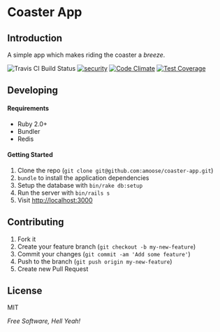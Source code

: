 # Coaster App

## Introduction
A simple app which makes riding the coaster a <i>breeze</i>.

![Travis CI Build Status](https://api.travis-ci.org/amoose/coaster-app.svg)
[![security](https://hakiri.io/github/amoose/coaster-app/master.svg)](https://hakiri.io/github/amoose/coaster-app/master)
[![Code Climate](https://codeclimate.com/github/amoose/coaster-app/badges/gpa.svg)](https://codeclimate.com/github/amoose/coaster-app)
[![Test Coverage](https://codeclimate.com/github/amoose/coaster-app/badges/coverage.svg)](https://codeclimate.com/github/amoose/coaster-app/coverage)

## Developing

#### Requirements

- Ruby 2.0+
- Bundler
- Redis

#### Getting Started

1. Clone the repo (`git clone git@github.com:amoose/coaster-app.git`)
2. `bundle` to install the application dependencies
3. Setup the database with `bin/rake db:setup`
4. Run the server with `bin/rails s`
5. Visit [http://localhost:3000](http://localhost:3000)

## Contributing

1. Fork it
2. Create your feature branch (`git checkout -b my-new-feature`)
3. Commit your changes (`git commit -am 'Add some feature'`)
4. Push to the branch (`git push origin my-new-feature`)
5. Create new Pull Request

License
-

MIT

*Free Software, Hell Yeah!*
